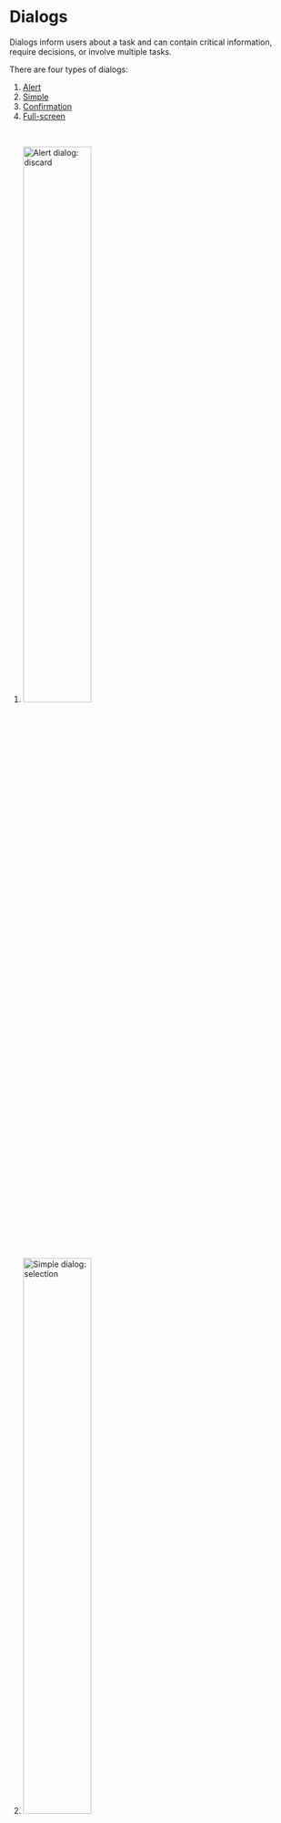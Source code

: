 <!--docs:
title: "Dialogs"
layout: detail
section: components
excerpt: "Dialogs are modal windows that require interaction."
iconId: 
path: /catalog/dialog/
-->


# Dialogs

Dialogs inform users about a task and can contain critical information, require decisions, or involve multiple tasks.

There are four types of dialogs:

1. [Alert](#alert-dialog)
1. [Simple](#simple-dialog)
1. [Confirmation](#confirmation-dialog)
1. [Full-screen](#full-screen-dialog)

<br>

1. <img src="assets/alert-dialog.png" alt="Alert dialog: discard" width=50%>
1. <img src="assets/simple-dialog.png" alt="Simple dialog: selection" width=50%>
1. <img src="assets/confirmation-dialog.png" alt="Confirmation dialog: selection confirmation" width=50%>
1. <img src="assets/full-screen-dialog.png" alt="Full-screen dialog: event" width=50%>

## Using dialogs

A dialog is a type of modal window that appears in front of app content to provide critical information or ask for a decision. Dialogs disable all app functionality when they appear, and remain on screen until confirmed, dismissed, or a required action has been taken.

Dialogs are purposefully interruptive, so they should be used sparingly.

Before you can use Material dialogss, you need to import the Material Components package for Flutter: `package:flutter/material.dart`.

You need to be using a [`MaterialApp`](https://api.flutter.dev/flutter/material/MaterialApp-class.html).

For more information on getting started with the Material for Flutter, go to the Flutter [Material library](https://api.flutter.dev/flutter/material/material-library.html) page.

### Making dialogs accessible

Flutter's APIs support accessibility setting for large fonts, screen readers, and sufficient contrast. For more information, go to Flutter's [accessibility](https://flutter.dev/docs/development/accessibility-and-localization/accessibility) and [internationalization](https://flutter.dev/docs/development/accessibility-and-localization/internationalization) pages.

For more guidance on writing labels, go to [our page on how to write a good accessibility label](https://material.io/design/usability/accessibility.html#writing).

## Alert dialog

Alert dialogs interrupt users with urgent information, details, or actions.

### Alert dialog example

### Alert dialog anatomy and key properties

![alert dialog anatomy diagram](assets/dialog-anatomy.png)

1. Container
1. Title (optional)
1. Supporting text
1. Buttons
1. Scrim

**Container attributes**

| &nbsp; | **Properties** |
| --- | --- |
| **Color** | |
| **Stroke color** | |
| **Stroke width** | |
| **Shape** | |
| **Elevation** | |
| **Ripple color** | |


**Title attributes**

| &nbsp; | **Properties** |
| --- | --- |
| **Text label** | |
| **Color** | | 
| **Typography** | |


**Supporting text attributes**
| &nbsp; | **Properties** |
| --- | --- |
| **Text label** | |
| **Color** | |
| **Typography** | |


**Buttons attributes**
| &nbsp; | **Properties** |
| --- | --- |
| | | 


**Scrip attributes**
| &nbsp; | **Properties** |
| --- | --- |
| | |


## Simple dialog

Simple dialogs can display items that are immediately actionable when selected. They don’t have text buttons.

As simple dialogs are interruptive, they should be used sparingly. Alternatively, dropdown menus provide options in a non-modal, less disruptive way.

### Simple dialog example

### Simple dialog anatomy and key properties


1. Container
1. Title (optional)
1. Supporting text
1. Buttons
1. Scrim

**Container attributes**

| &nbsp; | **Properties** |
| --- | --- |
| **Color** | |
| **Stroke color** | |
| **Stroke width** | |
| **Shape** | |
| **Elevation** | |
| **Ripple color** | |


**Title attributes**

| &nbsp; | **Properties** |
| --- | --- |
| **Text label** | |
| **Color** | | 
| **Typography** | |


**Supporting text attributes**
| &nbsp; | **Properties** |
| --- | --- |
| **Text label** | |
| **Color** | |
| **Typography** | |


**Buttons attributes**
| &nbsp; | **Properties** |
| --- | --- |
| | | 


**Scrip attributes**
| &nbsp; | **Properties** |
| --- | --- |
| | |



## Confirmation dialog

Confirmation dialogs give users the ability to provide final confirmation of a choice before committing to it, so they have a chance to change their minds if necessary.

If the user confirms a choice, it’s carried out. Otherwise, the user can dismiss the dialog. For example, users can listen to multiple ringtones but only make a final selection upon tapping “OK.”

### Confirmation dialog example

### Confirmation dialog anatomy and key properties

1. Container
1. Title (optional)
1. Supporting text
1. Buttons
1. Scrim

**Container attributes**

| &nbsp; | **Properties** |
| --- | --- |
| **Color** | |
| **Stroke color** | |
| **Stroke width** | |
| **Shape** | |
| **Elevation** | |
| **Ripple color** | |


**Title attributes**

| &nbsp; | **Properties** |
| --- | --- |
| **Text label** | |
| **Color** | | 
| **Typography** | |


**Supporting text attributes**
| &nbsp; | **Properties** |
| --- | --- |
| **Text label** | |
| **Color** | |
| **Typography** | |


**Buttons attributes**
| &nbsp; | **Properties** |
| --- | --- |
| | | 


**Scrip attributes**
| &nbsp; | **Properties** |
| --- | --- |
| | |



## Full-screen dialog

Full-screen dialogs group a series of tasks, such as creating a calendar entry with the event title, date, location, and time. Because they take up the entire screen, full-screen dialogs are the only dialogs over which other dialogs can appear.dia

### Full-screen dialog example

### Full-screen dialog anatomy and key properties

1. Container
1. Title (optional)
1. Supporting text
1. Buttons
1. Scrim

**Container attributes**

| &nbsp; | **Properties** |
| --- | --- |
| **Color** | |
| **Stroke color** | |
| **Stroke width** | |
| **Shape** | |
| **Elevation** | |
| **Ripple color** | |


**Title attributes**

| &nbsp; | **Properties** |
| --- | --- |
| **Text label** | |
| **Color** | | 
| **Typography** | |


**Supporting text attributes**
| &nbsp; | **Properties** |
| --- | --- |
| **Text label** | |
| **Color** | |
| **Typography** | |


**Buttons attributes**
| &nbsp; | **Properties** |
| --- | --- |
| | | 


**Scrip attributes**
| &nbsp; | **Properties** |
| --- | --- |
| | |



## Dialog theming

### Dialog theming example

__**Note to developers** Provide an example with the following features using the [Shrine theme](https://material.io/design/material-studies/shrine.html#about-shrine)__
* Create a simple dialog
* Add a title "Title"
* Add 3 radio buttons with the following options:
  * "option 1"
  * "option 2"
  * "option 3"
* Add two text buttons to the bottom:
  * "Action 1"
  * "Action 2"
* Use the [Cards](https://github.com/mingjane-work/doc-material-components/blob/mingjane-doc-branch/cards-examples/Flutter/assets/shrine_card.png) themed image as the scrim
